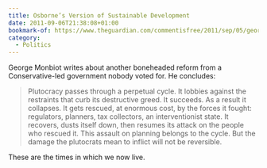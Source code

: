 ```yaml
---
title: Osborne’s Version of Sustainable Development
date: 2011-09-06T21:38:08+01:00
bookmark-of: https://www.theguardian.com/commentisfree/2011/sep/05/george-osborne-motorway-sustainable-development
category:
  - Politics
---
```

George Monbiot writes about another boneheaded reform from a Conservative-led government nobody voted for. He concludes:

> Plutocracy passes through a perpetual cycle. It lobbies against the restraints that curb its destructive greed. It succeeds. As a result it collapses. It gets rescued, at enormous cost, by the forces it fought: regulators, planners, tax collectors, an interventionist state. It recovers, dusts itself down, then resumes its attack on the people who rescued it. This assault on planning belongs to the cycle. But the damage the plutocrats mean to inflict will not be reversible.

These are the times in which we now live.
